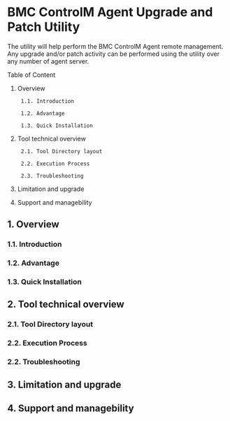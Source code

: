 
# BMC ControlM Agent Upgrade and Patch Utility

The utility will help perform the BMC ControlM Agent remote management. Any upgrade and/or patch activity can be performed using the utility over any number of agent server.

Table of Content

1. Overview

        1.1. Introduction
        
        1.2. Advantage
        
        1.3. Quick Installation
        
2. Tool technical overview

        2.1. Tool Directory layout
        
        2.2. Execution Process
        
        2.3. Troubleshooting
        
3. Limitation and upgrade

4. Support and managebility

## 1. Overview

### 1.1. Introduction


### 1.2. Advantage


### 1.3. Quick Installation


## 2. Tool technical overview



### 2.1. Tool Directory layout


### 2.2. Execution Process


### 2.2. Troubleshooting


## 3. Limitation and upgrade


## 4. Support and managebility
